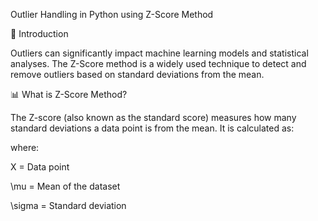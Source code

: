 Outlier Handling in Python using Z-Score Method

📌 Introduction

Outliers can significantly impact machine learning models and statistical analyses. The Z-Score method is a widely used technique to detect and remove outliers based on standard deviations from the mean.

📊 What is Z-Score Method?

The Z-score (also known as the standard score) measures how many standard deviations a data point is from the mean. It is calculated as:



where:

X = Data point

\mu = Mean of the dataset

\sigma = Standard deviation
